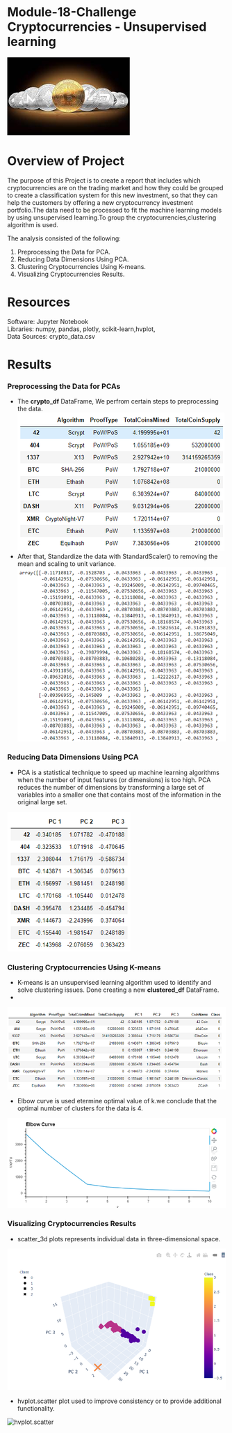 # Module-18-Challenge Cryptocurrencies - Unsupervised learning
![download](/Image/download.png)<br>
# Overview of Project #
The purpose of this Project is to create a report that includes which cryptocurrencies are on the trading market and how they could be grouped to create a classification system for this new investment, so that they can help the customers by offering a new cryptocurrency investment portfolio.The data need to be processed to fit the machine learning models by using unsupervised learning.To group the cryptocurrencies,clustering algorithm is used.

The analysis consisted of the following:
1. Preprocessing the Data for PCA.
2. Reducing Data Dimensions Using PCA.
3. Clustering Cryptocurrencies Using K-means.
4. Visualizing Cryptocurrencies Results.

# Resources #
Software: Jupyter Notebook <br>
Libraries: numpy, pandas, plotly, scikit-learn,hvplot,<br>
Data Sources: crypto_data.csv

# Results #
### Preprocessing the Data for PCAs ###
- The **crypto_df** DataFrame, We perfrom certain steps to preprocessing the data.<br>
![crypto_df](/Image/crypto_df.png)<br>
- After that, Standardize the data with StandardScaler() to removing the mean and scaling to unit variance.<br>
![Standard](/Image/Standard.png)<br>

### Reducing Data Dimensions Using PCA ###
- PCA is a statistical technique to speed up machine learning algorithms when the number of input features (or dimensions) is too high. PCA reduces the number of dimensions by transforming a large set of variables into a smaller one that contains most of the information in the original large set.<br>

![PCA](/Image/PCA.png)

### Clustering Cryptocurrencies Using K-means ###
- K-means is an unsupervised learning algorithm used to identify and solve clustering issues. Done creating a new **clustered_df** DataFrame.<br>
- 
![clustered_df](/Image/clustered_df.png)<br>

- Elbow curve is used etermine optimal value of k.we conclude that the optimal number of clusters for the data is 4.<br>

![Elbow](/Image/Elbow.png)<br>

### Visualizing Cryptocurrencies Results ###
- scatter_3d plots represents individual data in three-dimensional space.<br>

![3D-Scatter](/Image/3D-Scatter.png)<br>

- hvplot.scatter plot used to improve consistency or to provide additional functionality.<br>

![hvplot.scatter](/Image/hvplot.scatterg.png)

